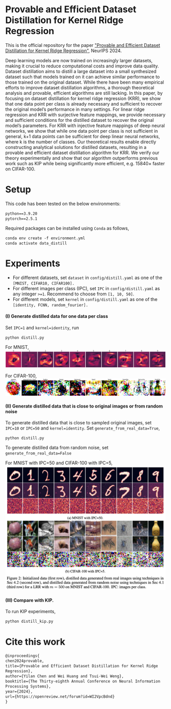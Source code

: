 # Provable and Efficient Dataset Distillation for Kernel Ridge Regression
This is the official repository for the paper ["Provable and Efficient Dataset Distillation for Kernel Ridge Regression"](https://openreview.net/pdf?id=WI2VpcBdnd), NeurIPS 2024.

Deep learning models are now trained on increasingly larger datasets, making it
crucial to reduce computational costs and improve data quality. Dataset distillation
aims to distill a large dataset into a small synthesized dataset such that models
trained on it can achieve similar performance to those trained on the original
dataset. While there have been many empirical efforts to improve dataset distillation
algorithms, a thorough theoretical analysis and provable, efficient algorithms are
still lacking. In this paper, by focusing on dataset distillation for kernel ridge
regression (KRR), we show that one data point per class is already necessary and
sufficient to recover the original model’s performance in many settings. For linear
ridge regression and KRR with surjective feature mappings, we provide necessary
and sufficient conditions for the distilled dataset to recover the original model’s
parameters. For KRR with injective feature mappings of deep neural networks, we
show that while one data point per class is not sufficient in general, k+1 data points
can be sufficient for deep linear neural networks, where k is the number of classes.
Our theoretical results enable directly constructing analytical solutions for distilled
datasets, resulting in a provable and efficient dataset distillation algorithm for KRR.
We verify our theory experimentally and show that our algorithm outperforms
previous work such as KIP while being significantly more efficient, e.g. 15840×
faster on CIFAR-100.

# Setup
This code has been tested on the below environments:
```
python==3.9.20
pytorch==2.5.1
```
Required packages can be installed using `Conda` as follows,
```
conda env create -f environment.yml
conda activate data_distill
```




# Experiments

- For different datasets, set `dataset` in `config/distill.yaml` as one of the `[MNIST, CIFAR10, CIFAR100].`
- For different images per class (IPC), set `IPC` in `config/distill.yaml` as any integer `>=1`. Recommend to choose from `[1, 10, 50]`.
- For different models, set `kernel` in `config/distill.yaml` as one of the `[identity, FCNN, random_fourier].`
#### (I) Generate distilled data for one data per class

Set `IPC=1` and `kernel=identity`, run

```
python distill.py
```

For MNIST, 
![mnist](figs/MNIST_linear_IPC1.png)
 
For CIFAR-100,
![CIFAR-100](figs/CIFAR100_linear_IPC1.png)



#### (II) Generate distilled data that is close to original images or from random noise  
To generate distilled data that is close to sampled original images, 
set `IPC=10` or `IPC=50` and `kernel=identity`.
Set `generate_from_real_data=True`,

```
python distill.py
```

To generate distilled data from random noise, 
set `generate_from_real_data=False`


For MNIST with IPC=50 and CIFAR-100 with IPC=5,
![mnist](figs/mnist_cifar100.png)

#### (III) Compare with KIP.
To run KIP experiments,
```
python distill_kip.py
```


# Cite this work
```
@inproceedings{
chen2024provable,
title={Provable and Efficient Dataset Distillation for Kernel Ridge Regression},
author={Yilan Chen and Wei Huang and Tsui-Wei Weng},
booktitle={The Thirty-eighth Annual Conference on Neural Information Processing Systems},
year={2024},
url={https://openreview.net/forum?id=WI2VpcBdnd}
}
```
